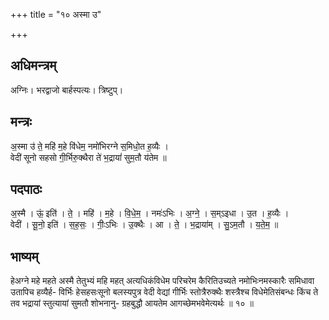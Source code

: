 +++
title = "१० अस्मा उ"

+++
## अधिमन्त्रम्
अग्निः। भरद्वाजो बार्हस्पत्यः। त्रिष्टुप्।

## मन्त्रः
अ॒स्मा उ॑ ते॒ महि॑ म॒हे वि॑धेम॒ नमो॑भिरग्ने स॒मिधो॒त ह॒व्यैः ।  
वेदी॑ सूनो सहसो गी॒र्भिरु॒क्थैरा ते॑ भ॒द्रायां॑ सुम॒तौ य॑तेम ॥

## पदपाठः
अ॒स्मै । ऊं॒ इति॑ । ते॒ । महि॑ । म॒हे । वि॒धे॒म॒ । नमः॑ऽभिः । अ॒ग्ने॒ । स॒म्ऽइधा । उ॒त । ह॒व्यैः ।  
वेदी॑ । सू॒नो॒ इति॑ । स॒ह॒सः॒ । गीः॒ऽभिः । उ॒क्थैः । आ । ते॒ । भ॒द्राया॑म् । सु॒ऽम॒तौ । य॒ते॒म॒ ॥

## भाष्यम्
हेअग्ने महे महते अस्मै तेतुभ्यं महि महत् अत्यधिकंविधेम परिचरेम कैरितिउच्यते नमोभिःनमस्कारैः समिधावा उतापिच हव्यैर्ह- विर्भिः हेसहसःसूनो बलस्यपुत्र वेदी वेद्यां गीर्भिः स्तोत्रैरुक्थैः शस्त्रैश्च विधेमेतिसंबन्धः किंच ते तव भद्रायां स्तुत्यायां सुमतौ शोभनानु- ग्रहबुद्धौ आयतेम आगच्छेमभवेमेत्यर्थः ॥ १० ॥
